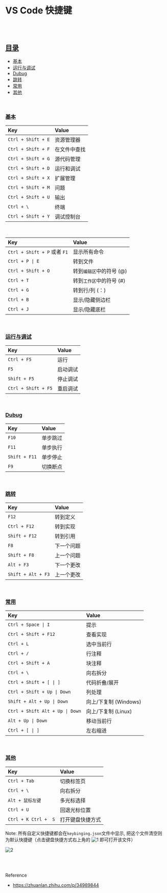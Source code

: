 # VS Code 快捷键

</br></br>

## [目录](#目录)

* [基本](#基本)
* [运行与调试](#运行与调试)
* [Dubug](#dubug)
* [跳转](#跳转)
* [常用](#常用)
* [其他](#其他)

</br>

### [基本](#目录)

  | Key  | Value |
  | :--- | :--- |
  | `Ctrl + Shift + E` | 资源管理器 |
  | `Ctrl + Shift + F` | 在文件中查找 |
  | `Ctrl + Shift + G` | 源代码管理 |
  | `Ctrl + Shift + D` | 运行和调试 |
  | `Ctrl + Shift + X` | 扩展管理 |
  | `Ctrl + Shift + M` | 问题 |
  | `Ctrl + Shift + U` | 输出 |
  | `Ctrl + \` | 终端 |
  | `Ctrl + Shift + Y` | 调试控制台 |

  </br>

  | Key  | Value |
  | :--- | :--- |
  | `Ctrl + Shift + P` 或者 `F1` | 显示所有命令 |
  | `Ctrl + P \| E` | 转到文件 |
  | `Ctrl + Shift + O` | 转到`编辑区`中的符号 (@) |
  | `Ctrl + T` | 转到`工作区`中的符号 (#) |
  | `Ctrl + G` | 转到行/列 (：)  |
  | `Ctrl + B` | 显示/隐藏侧边栏 |
  | `Ctrl + J` | 显示/隐藏底栏 |

  </br>

### [运行与调试](#目录)

  | Key  | Value |
  | :--- | :--- |
  | `Ctrl + F5` | 运行 |
  | `F5` | 启动调试 |
  | `Shift + F5` | 停止调试 |
  | `Ctrl + Shift + F5` | 重启调试 |

  </br>

### [Dubug](#目录)

  | Key  | Value |
  | :--- | :--- |
  | `F10` | 单步跳过 |
  | `F11` | 单步执行 |
  | `Shift + F11` | 单步停止 |
  | `F9` | 切换断点 |

  </br>

### [跳转](#目录)

  | Key  | Value |
  | :--- | :--- |
  | `F12` | 转到定义 |
  | `Ctrl + F12` | 转到实现 |
  | `Shift + F12` | 转到引用 |
  | `F8` | 下一个问题 |
  | `Shift + F8` | 上一个问题 |
  | `Alt + F3` | 下一个更改 |
  | `Shift + Alt + F3` | 上一个更改 |

  </br>
  
### [常用](#目录)

  | Key  | Value |
  | :--- | :--- |
  | `Ctrl + Space \| I` | 提示 |
  | `Ctrl + Shift + F12` | 查看实现 |
  | `Ctrl + L` | 选中当前行 |
  | `Ctrl + /` | 行注释 |
  | `Ctrl + Shift + A` | 块注释 |
  | `Ctrl + \` | 向右拆分 |
  | `Ctrl + Shift + [ \| ]` | 代码折叠/展开 |
  | `Ctrl + Shift + Up \| Down` | 列处理 |
  | `Shift + Alt + Up \| Down` | 向上/下复制 (Windows) |I
  | `Ctrl + Shift Alt + Up \| Down` | 向上/下复制 (Linux) |
  | `Alt + Up \| Down` | 移动当前行 |
  | `Ctrl + [ \| ]` | 左右缩进 |

  </br>

### [其他](#目录)

  | Key  | Value |
  | :--- | :--- |
  | `Ctrl + Tab` | 切换标签页 |
  | `Ctrl + \` | 向右拆分 |
  | `Alt + 鼠标左键` | 多光标选择 |
  | `Ctrl + U` | 回退光标位置 |
  | `Ctrl + K Ctrl +  S` | 打开键盘快捷方式 |

  Note: 所有自定义快捷键都会在`keybinging.json`文件中显示, 把这个文件清空则为默认快捷键（点击键盘快捷方式右上角的
  ![1](https://img2020.cnblogs.com/blog/1957451/202108/1957451-20210816164829160-686466416.png) 即可打开该文件）

  ![2](https://img2020.cnblogs.com/blog/1957451/202108/1957451-20210816165031459-512116288.png)

</br></br>

Reference

* <https://zhuanlan.zhihu.com/p/34989844>
